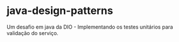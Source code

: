 # java-design-patterns
Um desafio em java da DIO - Implementando os testes unitários para validação do serviço.

